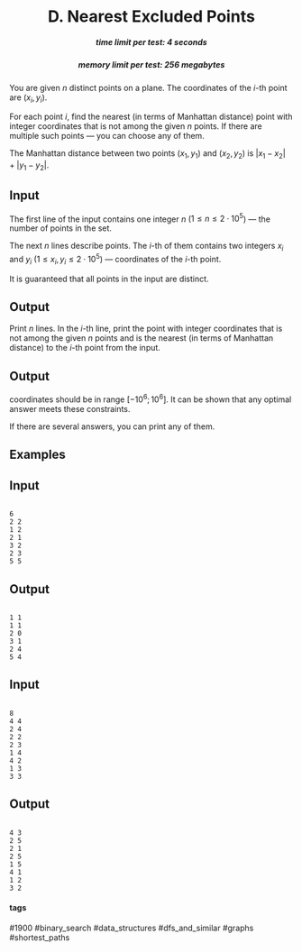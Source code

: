 <h1 style='text-align: center;'> D. Nearest Excluded Points</h1>

<h5 style='text-align: center;'>time limit per test: 4 seconds</h5>
<h5 style='text-align: center;'>memory limit per test: 256 megabytes</h5>

You are given $n$ distinct points on a plane. The coordinates of the $i$-th point are $(x_i, y_i)$.

For each point $i$, find the nearest (in terms of Manhattan distance) point with integer coordinates that is not among the given $n$ points. If there are multiple such points — you can choose any of them.

The Manhattan distance between two points $(x_1, y_1)$ and $(x_2, y_2)$ is $|x_1 - x_2| + |y_1 - y_2|$.

## Input

The first line of the input contains one integer $n$ ($1 \le n \le 2 \cdot 10^5$) — the number of points in the set.

The next $n$ lines describe points. The $i$-th of them contains two integers $x_i$ and $y_i$ ($1 \le x_i, y_i \le 2 \cdot 10^5$) — coordinates of the $i$-th point.

It is guaranteed that all points in the input are distinct.

## Output

Print $n$ lines. In the $i$-th line, print the point with integer coordinates that is not among the given $n$ points and is the nearest (in terms of Manhattan distance) to the $i$-th point from the input.

## Output

 coordinates should be in range $[-10^6; 10^6]$. It can be shown that any optimal answer meets these constraints.

If there are several answers, you can print any of them.

## Examples

## Input


```

6
2 2
1 2
2 1
3 2
2 3
5 5

```
## Output


```

1 1
1 1
2 0
3 1
2 4
5 4

```
## Input


```

8
4 4
2 4
2 2
2 3
1 4
4 2
1 3
3 3

```
## Output


```

4 3
2 5
2 1
2 5
1 5
4 1
1 2
3 2

```


#### tags 

#1900 #binary_search #data_structures #dfs_and_similar #graphs #shortest_paths 